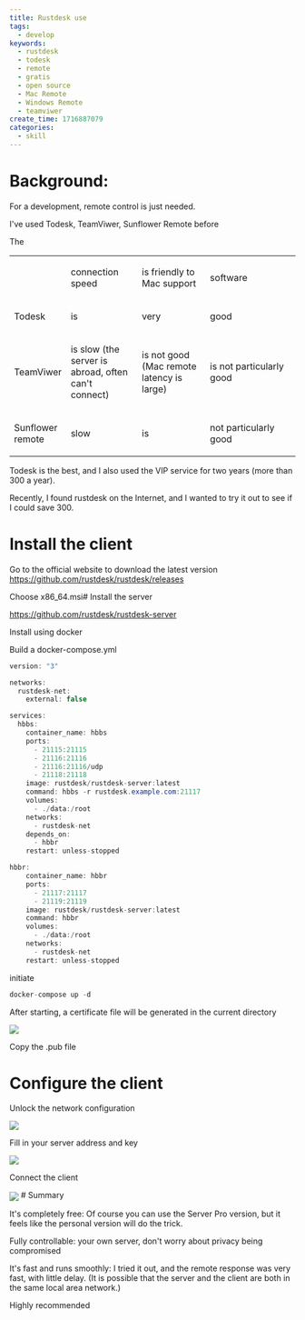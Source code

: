 ```yaml
---
title: Rustdesk use
tags:
  - develop
keywords:
  - rustdesk
  - todesk
  - remote
  - gratis
  - open source
  - Mac Remote
  - Windows Remote
  - teamviwer
create_time: 1716887079
categories:
  - skill
---
```


# Background:

For a development, remote control is just needed.

I've used Todesk, TeamViwer, Sunflower Remote before

<table>
<colgroup>
<col width="100"/>
<col width="170"/>
<col width="201"/>
<col width="261"/>
</colgroup>
<tbody>
<tr><td></td> The <td><p>connection speed</p></td> <td><p>is friendly to Mac support</p></td> <td><p>software</p></td></tr>
<tr><td><p>Todesk</p></td> <td><p>is</p></td> <td><p>very</p></td> <td><p>good</p></td></tr>
<tr><td><p>TeamViwer</p></td> <td><p>is slow (the server is abroad, often can't connect)</p></td> <td><p>is not good (Mac remote latency is large)</p></td> <td><p>is not particularly good</p></td></tr>
<tr><td><p>Sunflower remote</p></td> <td><p>slow</p></td> <td><p>is</p></td> <td><p>not particularly good</p></td></tr>
</tbody>
</table>

Todesk is the best, and I also used the VIP service for two years (more than 300 a year).

Recently, I found rustdesk on the Internet, and I wanted to try it out to see if I could save 300.

# Install the client

Go to the official website to download the latest version https://github.com/rustdesk/rustdesk/releases

Choose x86_64.msi# Install the server

https://github.com/rustdesk/rustdesk-server

Install using docker

Build a docker-compose.yml

```csharp
version: "3"

networks:
  rustdesk-net:
    external: false

services:
  hbbs:
    container_name: hbbs
    ports:
      - 21115:21115
      - 21116:21116
      - 21116:21116/udp
      - 21118:21118
    image: rustdesk/rustdesk-server:latest
    command: hbbs -r rustdesk.example.com:21117
    volumes:
      - ./data:/root
    networks:
      - rustdesk-net
    depends_on:
      - hbbr
    restart: unless-stopped

hbbr:
    container_name: hbbr
    ports:
      - 21117:21117
      - 21119:21119
    image: rustdesk/rustdesk-server:latest
    command: hbbr
    volumes:
      - ./data:/root
    networks:
      - rustdesk-net
    restart: unless-stopped
```

initiate

```csharp
docker-compose up -d
```

After starting, a certificate file will be generated in the current directory

<img src="/assets/H0Qvb3YFBo6inwxg56fcMBcyn1f.png" src-width="653" class="m-auto" src-height="175" align="center"/>

Copy the .pub file

# Configure the client

Unlock the network configuration

<img src="/assets/TEehbX77so38uaxDOP2cUrFknag.png" src-width="822" class="m-auto" src-height="322" align="center"/>

Fill in your server address and key

<img src="/assets/Z1CsbATDsoX43qxyGQFcw4D0nBd.png" src-width="561" class="m-auto" src-height="318" align="center"/>

Connect the client

<img src="/assets/A60VbgI33oPabdxWHTRczBXtn0d.png" src-width="793" class="m-auto" src-height="350" align="center"/>
# Summary

It's completely free: Of course you can use the Server Pro version, but it feels like the personal version will do the trick.

Fully controllable: your own server, don't worry about privacy being compromised

It's fast and runs smoothly: I tried it out, and the remote response was very fast, with little delay. (It is possible that the server and the client are both in the same local area network.)

Highly recommended

